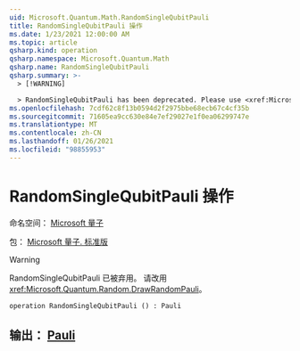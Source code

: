 ```yaml
---
uid: Microsoft.Quantum.Math.RandomSingleQubitPauli
title: RandomSingleQubitPauli 操作
ms.date: 1/23/2021 12:00:00 AM
ms.topic: article
qsharp.kind: operation
qsharp.namespace: Microsoft.Quantum.Math
qsharp.name: RandomSingleQubitPauli
qsharp.summary: >-
  > [!WARNING]

  > RandomSingleQubitPauli has been deprecated. Please use <xref:Microsoft.Quantum.Random.DrawRandomPauli> instead.
ms.openlocfilehash: 7cdf62c8f13b0594d2f2975bbe68ecb67c4cf35b
ms.sourcegitcommit: 71605ea9cc630e84e7ef29027e1f0ea06299747e
ms.translationtype: MT
ms.contentlocale: zh-CN
ms.lasthandoff: 01/26/2021
ms.locfileid: "98855953"
---
```

# <a name="randomsinglequbitpauli-operation"></a>RandomSingleQubitPauli 操作

命名空间： [Microsoft 量子](xref:Microsoft.Quantum.Math)

包： [Microsoft 量子. 标准版](https://nuget.org/packages/Microsoft.Quantum.Standard)


> [!WARNING]
> RandomSingleQubitPauli 已被弃用。 请改用 <xref:Microsoft.Quantum.Random.DrawRandomPauli>。



```qsharp
operation RandomSingleQubitPauli () : Pauli
```


## <a name="output--pauli"></a>输出： [Pauli](xref:microsoft.quantum.lang-ref.pauli)

